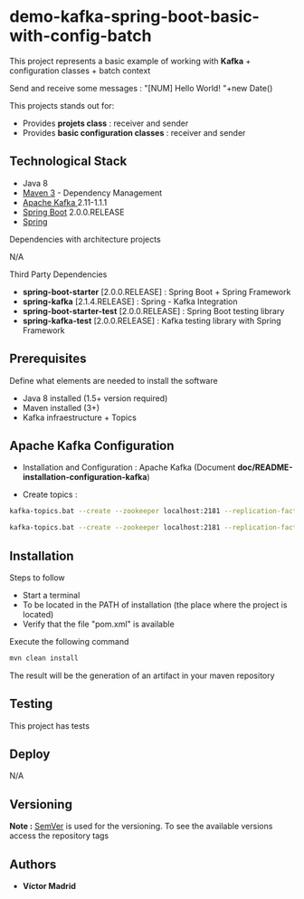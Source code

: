 # demo-kafka-spring-boot-basic-with-config-batch

This project represents a basic example of working with **Kafka** + configuration classes + batch context

Send and receive some messages : "[NUM] Hello World! "+new Date() 

This projects stands out for:

* Provides **projets class** : receiver and sender
* Provides **basic configuration classes** : receiver and sender

## Technological Stack

* Java 8
* [Maven 3](https://maven.apache.org/) - Dependency Management
* [Apache Kafka ](https://kafka.apache.org/) 2.11-1.1.1
* [Spring Boot](https://spring.io/projects/spring-boot) 2.0.0.RELEASE
* [Spring](https://spring.io)
 

Dependencies with architecture projects

N/A

Third Party Dependencies

* **spring-boot-starter** [2.0.0.RELEASE] : Spring Boot + Spring Framework 
* **spring-kafka** [2.1.4.RELEASE] : Spring - Kafka Integration
* **spring-boot-starter-test** [2.0.0.RELEASE] : Spring Boot testing library
* **spring-kafka-test** [2.0.0.RELEASE] : Kafka testing library with Spring Framework

## Prerequisites

Define what elements are needed to install the software

* Java 8 installed (1.5+ version required)
* Maven installed  (3+)
* Kafka infraestructure + Topics

## Apache Kafka Configuration

* Installation and Configuration : Apache Kafka (Document **doc/README-installation-configuration-kafka**)

* Create topics :

```bash
kafka-topics.bat --create --zookeeper localhost:2181 --replication-factor 1 --partitions 1 --topic topic-1

kafka-topics.bat --create --zookeeper localhost:2181 --replication-factor 1 --partitions 1 --topic topic-2
```

## Installation

Steps to follow

* Start a terminal
* To be located in the PATH of installation (the place where the project is located)
* Verify that the file "pom.xml" is available

Execute the following command

```bash
mvn clean install
```

The result will be the generation of an artifact in your maven repository

## Testing

This project has tests

## Deploy

N/A

## Versioning

**Note :** [SemVer](http://semver.org/) is used for the versioning. 
To see the available versions access the repository tags

## Authors

* **Víctor Madrid**
